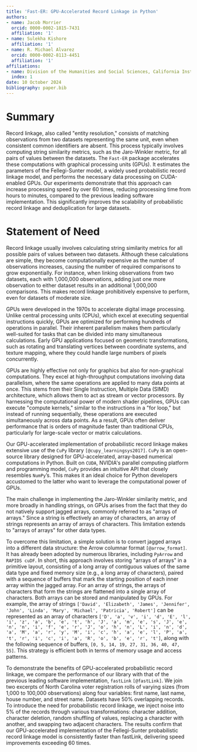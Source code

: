 ```yaml
---
title: 'Fast-ER: GPU-Accelerated Record Linkage in Python'
authors:
- name: Jacob Morrier
  orcid: 0000-0002-1815-7431
  affiliation: '1'
- name: Sulekha Kishore
  affiliation: '1'
- name: R. Michael Alvarez
  orcid: 0000-0002-8113-4451
  affiliation: '1'
affiliations:
- name: Division of the Humanities and Social Sciences, California Institute of Technology, USA
  index: 1
date: 10 October 2024
bibliography: paper.bib
---
```


<!---Adding references--->

# Summary

Record linkage, also called "entity resolution," consists of matching observations from two datasets representing the same unit, even when consistent common identifiers are absent. This process typically involves computing string similarity metrics, such as the Jaro-Winkler metric, for all pairs of values between the datasets. The `Fast-ER` package accelerates these computations with graphical processing units (GPUs). It estimates the parameters of the Fellegi-Sunter model, a widely used probabilistic record linkage model, and performs the necessary data processing on CUDA-enabled GPUs. Our experiments demonstrate that this approach can increase processing speed by over 60 times, reducing processing time from hours to minutes, compared to the previous leading software implementation. This significantly improves the scalability of probabilistic record linkage and deduplication for large datasets.

# Statement of Need

Record linkage usually involves calculating string similarity metrics for all possible pairs of values between two datasets. Although these calculations are simple, they become computationally expensive as the number of observations increases, causing the number of required comparisons to grow exponentially. For instance, when linking observations from two datasets, each with 1,000,000 observations, adding just one more observation to either dataset results in an additional 1,000,000 comparisons. This makes record linkage prohibitively expensive to perform, even for datasets of moderate size.

GPUs were developed in the 1970s to accelerate digital image processing. Unlike central processing units (CPUs), which excel at executing sequential instructions quickly, GPUs are optimized for performing hundreds of operations in parallel. Their inherent parallelism makes them particularly well-suited for tasks that can be divided into many simultaneous calculations. Early GPU applications focused on geometric transformations, such as rotating and translating vertices between coordinate systems, and texture mapping, where they could handle large numbers of pixels concurrently.

GPUs are highly effective not only for graphics but also for non-graphical computations. They excel at high-throughput computations involving data parallelism, where the same operations are applied to many data points at once. This stems from their Single Instruction, Multiple Data (SIMD) architecture, which allows them to act as stream or vector processors. By harnessing the computational power of modern shader pipelines, GPUs can execute "compute kernels," similar to the instructions in a "for loop," but instead of running sequentially, these operations are executed simultaneously across data points.  As a result, GPUs often deliver performance that is orders of magnitude faster than traditional CPUs, particularly for large-scale vector or matrix calculations.

Our GPU-accelerated implementation of probabilistic record linkage makes extensive use of the `CuPy` library `[@cupy_learningsys2017]`. `CuPy` is an open-source library designed for GPU-accelerated, array-based numerical computations in Python. Built on `CUDA`, NVIDIA's parallel computing platform and programming model, `CuPy` provides an intuitive API that closely resembles `NumPy`’s. This makes it an ideal choice for Python developers accustomed to the latter who want to leverage the computational power of GPUs.

The main challenge in implementing the Jaro-Winkler similarity metric, and more broadly in handling strings, on GPUs arises from the fact that they do not natively support jagged arrays, commonly referred to as "arrays of arrays." Since a string is effectively an array of characters, an array of strings represents an array of arrays of characters. This limitation extends to "arrays of arrays" for other data types.

To overcome this limitation, a simple solution is to convert jagged arrays into a different data structure: the Arrow columnar format `[@arrow_format]`. It has already been adopted by numerous libraries, including `PyArrow` and `RAPIDS cuDF`. In short, this approach involves storing "arrays of arrays" in a primitive layout, consisting of a long array of contiguous values of the same data type and fixed memory size (e.g., a long array of characters), paired with a sequence of buffers that mark the starting position of each inner array within the jagged array. For an array of strings, the arrays of characters that form the strings are flattened into a single array of characters. Both arrays can be stored and manipulated by GPUs. For example, the array of strings `['David', 'Elizabeth', 'James', 'Jennifer', 'John', 'Linda', 'Mary', 'Michael', 'Patricia', 'Robert']` can be represented as an array of characters `['D', 'a', 'v', 'i', 'd', 'E', 'l', 'i', 'z', 'a', 'b', 'e', 't', 'h', 'J', 'a', 'm', 'e', 's', 'J', 'e', 'n', 'n', 'i', 'f', 'e', 'r', 'J', 'o', 'h', 'n', 'L', 'i', 'n', 'd', 'a', 'M', 'a', 'r', 'y', 'M', 'i', 'c', 'h', 'a', 'e', 'l', 'P', 'a', 't', 'r', 'i', 'c', 'i', 'a', 'R', 'o', 'b', 'e', 'r', 't']`, along with the following sequence of buffers, `[0, 5, 14, 19, 27, 31, 36, 40, 47, 55]`. This strategy is efficient both in terms of memory usage and access patterns. 

<!---Add figures--->

To demonstrate the benefits of GPU-accelerated probabilistic record linkage, we compare the performance of our library with that of the previous leading software implementation, `fastLink` `[@fastLink]`. We join two excerpts of North Carolina voter registration rolls of varying sizes (from 1,000 to 100,000 observations) along four variables: first name, last name, house number, and street name. Datasets have 50% overlapping records. To introduce the need for probabilistic record linkage, we inject noise into 5% of the records through various transformations: character addition, character deletion, random shuffling of values, replacing a character with another, and swapping two adjacent characters. The results confirm that our GPU-accelerated implementation of the Fellegi-Sunter probabilistic record linkage model is consistently faster than fastLink, delivering speed improvements exceeding 60 times.
